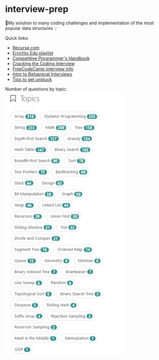 # interview-prep
📝My solution to many coding challenges and implementation of the most popular data structures 💡

Quick links:
- [Recurse.com](https://www.recurse.com/)
- [Errichto Edu playlist](https://www.youtube.com/playlist?list=PLl0KD3g-oDOEbtmoKT5UWZ-0_JbyLnHPZ)
- [Competitive Programmer's Handbook](https://cses.fi/book/book.pdf)
- [Cracking the Coding Interview](https://cin.ufpe.br/~fbma/Crack/Cracking%20the%20Coding%20Interview%20189%20Programming%20Questions%20and%20Solutions.pdf)
- [FreeCodeCamp interview info](https://www.freecodecamp.org/news/software-engineering-interviews-744380f4f2af/)
- [Intro to Behavioral Interviews](https://www.youtube.com/watch?v=PJKYqLP6MRE)
- [Tips to get unstuck](https://www.byte-by-byte.com/stuck-on-coding-interview/)

Number of questions by topic:
![Questions Chart](https://raw.githubusercontent.com/lnogueir/interview-prep/main/images/leetcodeQuestionsChart.PNG)
